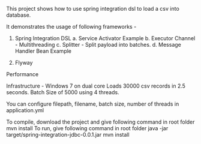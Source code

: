 This project shows how to use spring integration dsl to load a csv into database.

It demonstrates the usage of following frameworks - 

1. Spring Integration DSL
  a. Service Activator Example
  b. Executor Channel - Multithreading
  c. Splitter - Split payload into batches.
  d. Message Handler Bean Example

2. Flyway

Performance 

Infrastructure - Windows 7 on dual core
Loads 30000 csv records in 2.5 seconds. Batch Size of 5000 using 4 threads.

You can configure filepath, filename, batch size, number of threads in application.yml

To compile, download the project and give following command in root folder 
mvn install
To run, give following command in root folder
java -jar target/spring-integration-jdbc-0.0.1.jar
mvn install 
